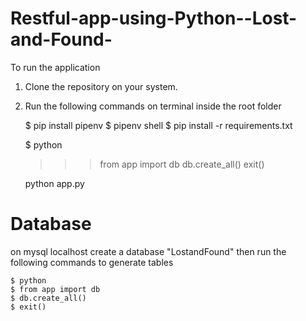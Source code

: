 # Restful-app-using-Python--Lost-and-Found-
 
 To run the application
 
 1. Clone the repository on your system.
 2. Run the following commands on terminal inside the root folder
    
    $ pip install pipenv
    $ pipenv shell
    $ pip install -r requirements.txt

    $ python
     >>>from app import db
     >>>db.create_all()
     >>> exit()

    python app.py

# Database
on mysql localhost create a database "LostandFound"
then run the following commands to generate tables

    $ python
    $ from app import db
    $ db.create_all()
    $ exit()


